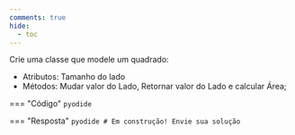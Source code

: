 ```yaml
---
comments: true
hide:
  - toc
---
```


Crie uma classe que modele um quadrado:

- Atributos: Tamanho do lado
- Métodos: Mudar valor do Lado, Retornar valor do Lado e calcular Área;

=== "Código"
	```pyodide
	```

=== "Resposta"
	```pyodide
	# Em construção! Envie sua solução
	```
